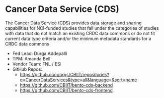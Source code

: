 # Cancer Data Service (CDS)

The Cancer Data Service (CDS) provides data storage and sharing capabilities for NCI-funded studies that fall under the categories of studies with data that do not match an existing CRDC data commons or do not fit current data type criteria and/or the minimum metadata standards for a CRDC data commons

- Fed Lead: Durga Addepalli
- TPM: Amanda Bell
- Vendor Team: FNL / ESI
- GitHub Repos: 
    - https://github.com/orgs/CBIIT/repositories?q=CancerDataServices&type=all&language=&sort=name 
    - https://github.com/CBIIT/bento-cds-backend 
    - https://github.com/CBIIT/bento-cds-frontend
